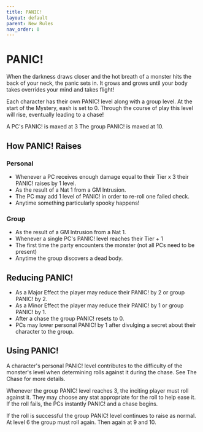 ```yaml
---
title: PANIC!
layout: default
parent: New Rules
nav_order: 0
---
```

# PANIC!
When the darkness draws closer and the hot breath of a monster hits the back of your neck, the panic sets in. It grows and grows until your body takes overrides your mind and takes flight! 

Each character has their own PANIC! level along with a group level. At the start of the Mystery, eash is set to 0. Through the course of play this level will rise, eventually leading to a chase!

A PC's PANIC! is maxed at 3
The group PANIC! is maxed at 10.

## How PANIC! Raises

### Personal
- Whenever a PC receives enough damage equal to their Tier x 3 their PANIC! raises by 1 level.
- As the result of a Nat 1 from a GM Intrusion.
- The PC may add 1 level of PANIC! in order to re-roll one failed check.
- Anytime something particularly spooky happens!

### Group
- As the result of a GM Intrusion from a Nat 1.
- Whenever a single PC's PANIC! level reaches their Tier + 1
- The first time the party encounters the monster (not all PCs need to be present)
- Anytime the group discovers a dead body.

## Reducing PANIC!
- As a Major Effect the player may reduce their PANIC! by 2 or group PANIC! by 2.
- As a Minor Effect the player may reduce their PANIC! by 1 or group PANIC! by 1.
- After a chase the group PANIC! resets to 0.
- PCs may lower personal PANIC! by 1 after divulging a secret about their character to the group.

## Using PANIC!
A character's personal PANIC! level contributes to the difficulty of the monster's level when determining rolls against it during the chase. See The Chase for more details.

Whenever the group PANIC! level reaches 3, the inciting player must roll against it. They may choose any stat appropriate for the roll to help ease it. If the roll fails, the PCs instantly PANIC! and a chase begins.

If the roll is successful the group PANIC! level continues to raise as normal. At level 6 the group must roll again. Then again at 9 and 10.
